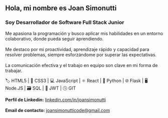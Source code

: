 ## Hola, mi nombre es Joan Simonutti  
### Soy Desarrollador de Software Full Stack Junior  

Me apasiona la programación y busco aplicar mis habilidades en un entorno colaborativo, donde pueda seguir aprendiendo. <br/>  
Me destaco por mi proactividad, aprendizaje rápido y capacidad para resolver problemas, siempre esforzándome por superar las expectativas. <br/>  
La comunicación efectiva y el trabajo en equipo son clave en mi forma de trabajar.  

🏷️ HTML5 | 🎨 CSS3 | 💻 JavaScript | ⚛️ React | 🐍 Python | 🌐 Flask | 🖥️ Node.JS | 🗃️ SQL | 🔑 JWT | 🕓 GIT  

**Perfil de Linkedin:** [linkedin.com/in/joansimonutti](https://www.linkedin.com/in/joansimonutti/) <br/>  
**Email de contacto:** [joansimonutticode@gmail.com](mailto:joansimonutticode@gmail.com) 

